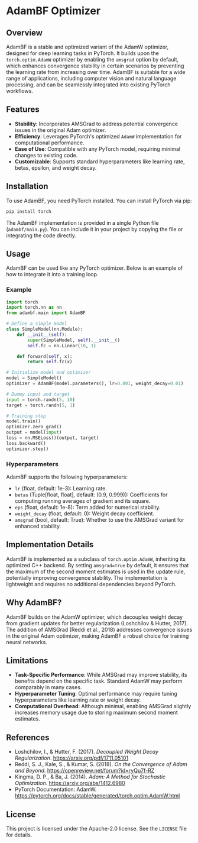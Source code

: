 # AdamBF Optimizer

## Overview
AdamBF is a stable and optimized variant of the AdamW optimizer, designed for deep learning tasks in PyTorch. It builds upon the `torch.optim.AdamW` optimizer by enabling the `amsgrad` option by default, which enhances convergence stability in certain scenarios by preventing the learning rate from increasing over time. AdamBF is suitable for a wide range of applications, including computer vision and natural language processing, and can be seamlessly integrated into existing PyTorch workflows.

## Features
- **Stability**: Incorporates AMSGrad to address potential convergence issues in the original Adam optimizer.
- **Efficiency**: Leverages PyTorch's optimized `AdamW` implementation for computational performance.
- **Ease of Use**: Compatible with any PyTorch model, requiring minimal changes to existing code.
- **Customizable**: Supports standard hyperparameters like learning rate, betas, epsilon, and weight decay.

## Installation
To use AdamBF, you need PyTorch installed. You can install PyTorch via pip:

```bash
pip install torch
```

The AdamBF implementation is provided in a single Python file (`adambf/main.py`). You can include it in your project by copying the file or integrating the code directly.

## Usage
AdamBF can be used like any PyTorch optimizer. Below is an example of how to integrate it into a training loop.

### Example
```python
import torch
import torch.nn as nn
from adambf.main import AdamBF

# Define a simple model
class SimpleModel(nn.Module):
    def __init__(self):
        super(SimpleModel, self).__init__()
        self.fc = nn.Linear(10, 1)

    def forward(self, x):
        return self.fc(x)

# Initialize model and optimizer
model = SimpleModel()
optimizer = AdamBF(model.parameters(), lr=0.001, weight_decay=0.01)

# Dummy input and target
input = torch.randn(5, 10)
target = torch.randn(5, 1)

# Training step
model.train()
optimizer.zero_grad()
output = model(input)
loss = nn.MSELoss()(output, target)
loss.backward()
optimizer.step()
```

### Hyperparameters
AdamBF supports the following hyperparameters:
- `lr` (float, default: 1e-3): Learning rate.
- `betas` (Tuple[float, float], default: (0.9, 0.999)): Coefficients for computing running averages of gradient and its square.
- `eps` (float, default: 1e-8): Term added for numerical stability.
- `weight_decay` (float, default: 0): Weight decay coefficient.
- `amsgrad` (bool, default: True): Whether to use the AMSGrad variant for enhanced stability.

## Implementation Details
AdamBF is implemented as a subclass of `torch.optim.AdamW`, inheriting its optimized C++ backend. By setting `amsgrad=True` by default, it ensures that the maximum of the second moment estimates is used in the update rule, potentially improving convergence stability. The implementation is lightweight and requires no additional dependencies beyond PyTorch.

## Why AdamBF?
AdamBF builds on the AdamW optimizer, which decouples weight decay from gradient updates for better regularization (Loshchilov & Hutter, 2017). The addition of AMSGrad (Reddi et al., 2018) addresses convergence issues in the original Adam optimizer, making AdamBF a robust choice for training neural networks.

## Limitations
- **Task-Specific Performance**: While AMSGrad may improve stability, its benefits depend on the specific task. Standard AdamW may perform comparably in many cases.
- **Hyperparameter Tuning**: Optimal performance may require tuning hyperparameters like learning rate or weight decay.
- **Computational Overhead**: Although minimal, enabling AMSGrad slightly increases memory usage due to storing maximum second moment estimates.

## References
- Loshchilov, I., & Hutter, F. (2017). *Decoupled Weight Decay Regularization*. https://arxiv.org/pdf/1711.05101
- Reddi, S. J., Kale, S., & Kumar, S. (2018). *On the Convergence of Adam and Beyond*. https://openreview.net/forum?id=ryQu7f-RZ
- Kingma, D. P., & Ba, J. (2014). *Adam: A Method for Stochastic Optimization*. https://arxiv.org/abs/1412.6980
- PyTorch Documentation: AdamW. https://pytorch.org/docs/stable/generated/torch.optim.AdamW.html

## License
This project is licensed under the Apache-2.0 license. See the `LICENSE` file for details.

